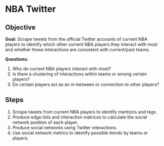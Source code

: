 # NBA Twitter

## Objective
**Goal:** Scrape tweets from the official Twitter accounts of current NBA players to identify which other current NBA players they interact with most and whether these interactions are consistent with current/past teams.

**Questions:**  
1. Who do current NBA players interact with most?  
2. Is there a clustering of interactions within teams or among certain players?  
3. Do certain players act as an in-between or connection to other players?  


## Steps
1. Scrape tweets from current NBA players to identify mentions and tags.  
2. Produce edge lists and interaction matrices to calculate the social network position of each player.  
3. Produce social networks using Twitter interactions.  
4. Use social network metrics to identify possible trends by teams or players.  